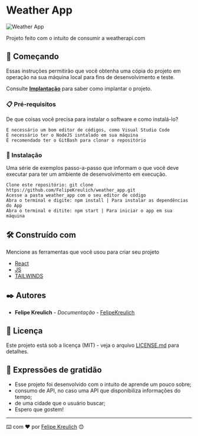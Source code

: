 # Weather App

![Weather App](https://github.com/FelipeKreulich/weather_app/assets/57125203/4a4917ce-32a7-42f1-a4c3-b89c35eebbe3)

Projeto feito com o intuito de consumir a weatherapi.com

## 🚀 Começando

Essas instruções permitirão que você obtenha uma cópia do projeto em operação na sua máquina local para fins de desenvolvimento e teste.

Consulte **[Implantação](#-implanta%C3%A7%C3%A3o)** para saber como implantar o projeto.

### 📋 Pré-requisitos

De que coisas você precisa para instalar o software e como instalá-lo?

```
É necessário um bom editor de códigos, como Visual Studio Code
É necessário ter o NodeJS isntalado em sua máquina
É recomendado ter o GitBash para clonar o repositório
```

### 🔧 Instalação

Uma série de exemplos passo-a-passo que informam o que você deve executar para ter um ambiente de desenvolvimento em execução.

```
Clone este repositório: git clone https://github.com/FelipeKreulich/weather_app.git
Acesse a pasta weather_app com o seu editor de código
Abra o terminal e digite: npm install | Para instalar as dependências do App
Abra o terminal e ditite: npm start | Para iniciar o app em sua máquina
```
## 🛠️ Construído com

Mencione as ferramentas que você usou para criar seu projeto

* [React]((https://pt-br.legacy.reactjs.org/))
* [JS]((https://developer.mozilla.org/pt-BR/docs/Web/JavaScript))
* [TAILWINDS](https://tailwindcss.com/)

## ✒️ Autores

* **Felipe Kreulich** - *Documentação* - [FelipeKreulich](https://github.com/FelipeKreulich)

## 📄 Licença

Este projeto está sob a licença (MIT) - veja o arquivo [LICENSE.md](https://github.com/FelipeKreulich) para detalhes.

## 🎁 Expressões de gratidão

* Esse projeto foi desenvolvido com o intuito de aprende um pouco sobre;
* consumo de API, no caso uma API que disponibiliza informações do tempo;
* de uma cidade que o usuário buscar;
* Espero que gostem!


---
⌨️ com ❤️ por [Felipe Kreulich](https://gist.github.com/FelipeKreulich) 😊
